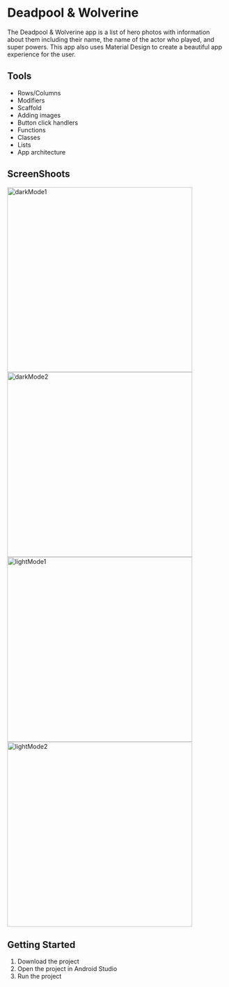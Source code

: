 Deadpool & Wolverine
==================================

The Deadpool & Wolverine app is a list of hero photos with information about them including their name, the name of the actor who played, and super powers. This app also uses Material Design to create a beautiful app experience for the user.

Tools
--------------

- Rows/Columns
- Modifiers
- Scaffold
- Adding images
- Button click handlers
- Functions
- Classes
- Lists
- App architecture

ScreenShoots
---------------
<img width="425" alt="darkMode1" src="https://github.com/user-attachments/assets/57eebf83-0464-4191-8778-f6b8f089aaa6">
<img width="425" alt="darkMode2" src="https://github.com/user-attachments/assets/1b264312-03d4-470e-8f8f-b18ce16015d8">
<img width="425" alt="lightMode1" src="https://github.com/user-attachments/assets/bb17dd3c-a02d-4db0-878b-fb370bbe2604">
<img width="425" alt="lightMode2" src="https://github.com/user-attachments/assets/279a6da6-f6f8-4130-880b-a429852a349f">


Getting Started
---------------

1. Download the project
2. Open the project in Android Studio
3. Run the project
